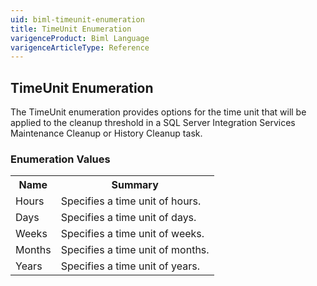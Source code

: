 ```yaml
---
uid: biml-timeunit-enumeration
title: TimeUnit Enumeration
varigenceProduct: Biml Language
varigenceArticleType: Reference
---
```


## TimeUnit Enumeration<div class="LanguageSummary"><div class ="SummaryItem">The TimeUnit enumeration provides options for the time unit that will be applied to the cleanup threshold in a SQL Server Integration Services Maintenance Cleanup or History Cleanup task.</div></div><div class="EnumValueGroup">### Enumeration Values<table id="EnumValue" class="MemberList"><tbody><tr><th class="MemberNameColumnHeader">Name</th><th class="MemberSummaryColumnHeader">Summary</th></tr><tr class="cd0"><td class="MemberName">Hours</td><td class="MemberSummary"><div class ="SummaryItem">Specifies a time unit of hours.</div></td></tr><tr class="cd1"><td class="MemberName">Days</td><td class="MemberSummary"><div class ="SummaryItem">Specifies a time unit of days.</div></td></tr><tr class="cd0"><td class="MemberName">Weeks</td><td class="MemberSummary"><div class ="SummaryItem">Specifies a time unit of weeks.</div></td></tr><tr class="cd1"><td class="MemberName">Months</td><td class="MemberSummary"><div class ="SummaryItem">Specifies a time unit of months.</div></td></tr><tr class="cd0"><td class="MemberName">Years</td><td class="MemberSummary"><div class ="SummaryItem">Specifies a time unit of years.</div></td></tr></tbody></table></div>